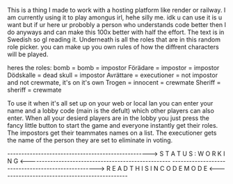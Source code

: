 This is a thing I made to work with a hosting platform like render or railway. I am currently using it to play amongus irl, hehe silly me. 
idk u can use it is u want but if ur here ur probobly a person who understands code better then I do anyways and can make this 100x better with half the effort.
The text is in Swedish so gl reading it. Underneath is all the roles that are in this random role picker. you can make up you own rules of how the diffrent characters will be played.

heres the roles:
bomb = bomb = impostor
Förädare = impostor = impostor
Dödskalle = dead skull = impostor
Avrättare = executioner = not impostor and not crewmate, it's on it's own
Trogen = innocent = crewmate
Sheriff = sheriff = crewmate


To use it when it's all set up on your web or local lan you can enter your name and a lobby code (main is the defult) which other players can also enter. When all your desierd players are in the lobby you just press the fancy
little button to start the game and everyone instantly get their roles. The impostors get their teammates names on a list. The executioner gets the name of the person they are set to eliminate in voting.



---------------------------------------------------> S T A T U S : W O R K I N G <---------------------------------------------------
---------------------------------------------------> R E A D  T H I S  I N  C O D E  M O D E <----------------------------------------------
